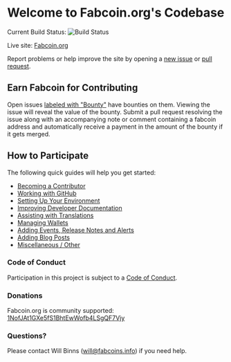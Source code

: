 # Welcome to Fabcoin.org's Codebase

Current Build Status: ![Build Status](http://travis-ci.org/fabcoin-dot-org/fabcoins.info.svg?branch=master)

Live site: [Fabcoin.org](http://fabcoins.info)

Report problems or help improve the site by opening a [new issue](http://github.com/fabcoin-dot-org/fabcoins.info/issues/new) or [pull request](http://github.com/fabcoin-dot-org/fabcoins.info/compare).

## Earn Fabcoin for Contributing
Open issues [labeled with "Bounty"](http://github.com/fabcoin-dot-org/fabcoins.info/labels/Bounty)
have bounties on them. Viewing the issue will reveal the value of the bounty.
Submit a pull request resolving the issue along with an accompanying note or
comment containing a fabcoin address and automatically receive a payment in the
amount of the bounty if it gets merged.

## How to Participate
The following quick guides will help you get started:

+ [Becoming a Contributor](http://github.com/fabcoin-dot-org/fabcoins.info/blob/master/docs/become-a-contributor.md)
+ [Working with GitHub](http://github.com/fabcoin-dot-org/fabcoins.info/blob/master/docs/working-with-github.md)
+ [Setting Up Your Environment](http://github.com/fabcoin-dot-org/fabcoins.info/blob/master/docs/setting-up-your-environment.md)
+ [Improving Developer Documentation](http://github.com/fabcoin-dot-org/fabcoins.info/blob/master/docs/contributing-to-developer-documentation.md)
+ [Assisting with Translations](http://github.com/fabcoin-dot-org/fabcoins.info/blob/master/docs/assisting-with-translations.md)
+ [Managing Wallets](http://github.com/fabcoin-dot-org/fabcoins.info/blob/master/docs/managing-wallets.md)
+ [Adding Events, Release Notes and Alerts](http://github.com/fabcoin-dot-org/fabcoins.info/blob/master/docs/adding-events-release-notes-and-alerts.md)
+ [Adding Blog Posts](http://github.com/fabcoin-dot-org/fabcoins.info/blob/master/docs/adding-blog-posts.md)
+ [Miscellaneous / Other](http://github.com/fabcoin-dot-org/fabcoins.info/blob/master/docs/miscellaneous.md)

### Code of Conduct

Participation in this project is subject to a [Code of Conduct](http://github.com/fabcoin-dot-org/fabcoins.info/blob/master/CODE_OF_CONDUCT.md).

### Donations

Fabcoin.org is community supported: [1NofJAt1GXe5fS1BhtEwWofb4LSgQF7Vjy](fabcoin:1NofJAt1GXe5fS1BhtEwWofb4LSgQF7Vjy)

### Questions?
Please contact Will Binns ([will@fabcoins.info](mailto:will@fabcoins.info)) if you need help.
